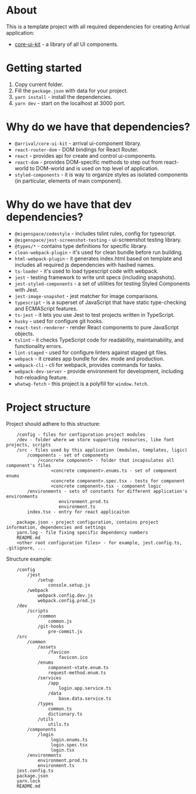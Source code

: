 # About

This is a template project with all required dependencies for creating Arrival application:
* [core-ui-kit](https://github.com/cybernated/core-ui-kit) - a library of all UI components.

# Getting started

1. Copy current folder.
2. Fill the `package.json` with data for your project.
3. `yarn install` - install the dependencies.
4. `yarn dev` - start on the localhost at 3000 port.

# Why do we have that dependencies?

* `@arrival/core-ui-kit` - arrival ui-component library.
* `react-router-dom` - DOM bindings for React Router.
* `react` - provides api for create and control ui-components.  
* `react-dom` - provides DOM-specific methods to step out from react-world
to DOM-world and is used on top level of application.
* `styled-components` - it is way to organize styles as isolated components
(in particular, elements of main component).

# Why do we have that dev dependencies?

* `@eigenspace/codestyle` - includes tslint rules, config for typescript.
* `@eigenspace/jest-screenshot-testing` - ui-screenshot testing library.
* `@types/*` - contains type definitions for specific library.
* `clean-webpack-plugin` - it's used for clean bundle before run building.
* `html-webpack-plugin` - it generates index.html based on template and includes all required js dependencies 
with hashed names.
* `ts-loader` - it's used to load typescript code with webpack. 
* `jest` - testing framework to write unit specs (including snapshots).
* `jest-styled-components` - a set of utilities for testing Styled Components with Jest.
* `jest-image-snapshot` - jest matcher for image comparisons.
* `typescript` - is a superset of JavaScript that have static type-checking and ECMAScript features.
* `ts-jest` - it lets you use Jest to test projects written in TypeScript.
* `husky` - used for configure git hooks.
* `react-test-renderer` - render React components to pure JavaScript objects.
* `tslint` - it checks TypeScript code for readability, maintainability, and functionality errors.
* `lint-staged` - used for configure linters against staged git files.
* `webpack` - it creates app bundle for dev. mode and production. 
* `webpack-cli` - cli for webpack, provides commands for tasks. 
* `webpack-dev-server` - provide environment for development, including hot-reloading feature.
* `whatwg-fetch` - this project is a polyfill for `window.fetch`.

# Project structure

Project should adhere to this structure:
```
    /config - files for configuration project modules
    /dev - folder where we store supporting resources, like font projects, scripts
    /src - files used by this application (modules, templates, ligic)
        /components - set of components
            /<concrete component> - folder that incapsulates all component's files
                 <concrete component>.enums.ts - set of component enums
                 <concrete component>.spec.tsx - tests for component
                 <concrete component>.tsx - component logic
        /environments - sets of constants for different application's environments
                    environment.prod.ts
                    environment.ts
        index.tsx - entry for react applicaiton            
                     
    package.json - project configuration, contains project information, dependencies and settings
    yarn.log - file fixing specific dependency numbers
    README.md
    <other root configuration files> - for example, jest.config.ts, .gitignore, ...                                             
```

Structure example:

```
    /config
        /jest
            /setup
                console.setup.js
        /webpack
            webpack.config.dev.js
            webpack.config.prod.js            
    /dev
        /scripts
            /common
                common.js
            /git-hooks
                pre-commit.js
    /src
        /common
            /assets
                /favicon
                    favicon.ico
            /enums
                component-state.enum.ts
                request-method.enum.ts
            /services
                /app
                    login.app.service.ts
                /data
                    base.data.service.ts
            /types
                common.ts
                dictionary.ts
            /utils
                utils.ts
        /components
            /login
                 login.enums.ts 
                 login.spec.tsx
                 login.tsx
        /environments
            environment.prod.ts
            environment.ts   
    jest.config.ts
    package.json
    yarn.lock
    README.md
```
                